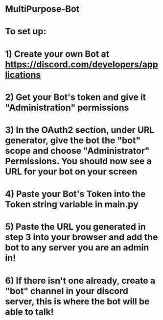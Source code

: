 # MultiPurpose-Bot

# To set up:
# 1) Create your own Bot at https://discord.com/developers/applications
# 2) Get your Bot's token and give it "Administration" permissions
# 3) In the OAuth2 section, under URL generator, give the bot the "bot" scope and choose "Administrator" Permissions. You should now see a URL for your bot on your screen
# 4) Paste your Bot's Token into the Token string variable in main.py
# 5) Paste the URL you generated in step 3 into your browser and add the bot to any server you are an admin in!
# 6) If there isn't one already, create a "bot" channel in your discord server, this is where the bot will be able to talk!
